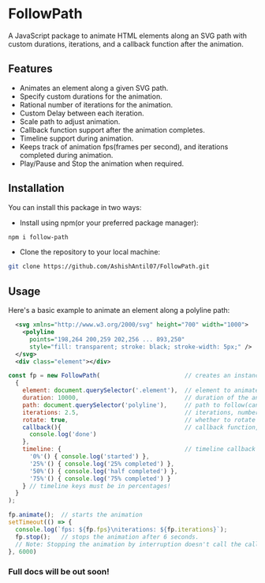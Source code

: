 # FollowPath

A JavaScript package to animate HTML elements along an SVG path with custom durations, iterations, and a callback function after the animation.

## Features

- Animates an element along a given SVG path.
- Specify custom durations for the animation.
- Rational number of iterations for the animation.
- Custom Delay between each iteration.
- Scale path to adjust animation.
- Callback function support after the animation completes.
- Timeline support during animation.
- Keeps track of animation fps(frames per second), and iterations completed during animation.
- Play/Pause and Stop the animation when required.

## Installation

You can install this package in two ways:

- Install using npm(or your preferred package manager):

```bash
npm i follow-path
```

- Clone the repository to your local machine:

```bash
git clone https://github.com/AshishAntil07/FollowPath.git
```

## Usage

Here's a basic example to animate an element along a polyline path:

```xml
  <svg xmlns="http://www.w3.org/2000/svg" height="700" width="1000">
    <polyline 
      points="198,264 200,259 202,256 ... 893,250"
      style="fill: transparent; stroke: black; stroke-width: 5px;" />
  </svg>
  <div class="element"></div>
```

```js
const fp = new FollowPath(                        // creates an instance.
  {
    element: document.querySelector('.element'),  // element to animate.
    duration: 10000,                              // duration of the animation(in ms).
    path: document.querySelector('polyline'),     // path to follow(can be a polyline or path element).
    iterations: 2.5,                              // iterations, number of times the element will animate over the path.
    rotate: true,                                 // whether to rotate the element along the path. (optional, false by default)
    callback(){                                   // callback function, called after all iterations are completed. (optional)
      console.log('done')
    },
    timeline: {                                   // timeline callback object. (optional)
      '0%'() { console.log('started') },
      '25%'() { console.log('25% completed') },
      '50%'() { console.log('half completed') },
      '75%'() { console.log('75% completed') }
    } // timeline keys must be in percentages!
  }
);

fp.animate();  // starts the animation
setTimeout(() => {
  console.log(`fps: ${fp.fps}\niterations: ${fp.iterations}`);
  fp.stop();   // stops the animation after 6 seconds.
  // Note: Stopping the animation by interruption doesn't call the callback.
}, 6000)
```


### Full docs will be out soon!